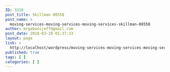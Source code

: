 ```yaml
---
ID: 3318
post_title: Skillman 08558
post_name: >
  moving-services-moving-services-moving-services-skillman-08558
author: mrgabonijeff@gmail.com
post_date: 2018-03-28 01:37:33
layout: page
link: >
  http://localhost/wordpress/moving-services-moving-services-moving-services-skillman-08558/
published: true
tags: [ ]
categories: [ ]
---
```

